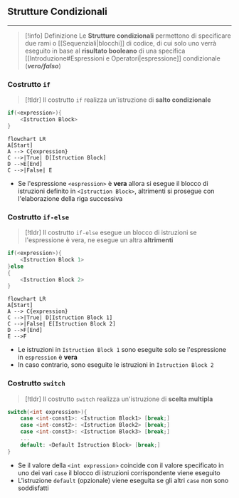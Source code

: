 ## Strutture Condizionali
---
>[!info] Definizione
>Le **Strutture condizionali** permettono di specificare due rami o [[Sequenziali|blocchi]] di codice, di cui solo uno verrà eseguito in base al **risultato booleano** di una specifica [[Introduzione#Espressioni e Operatori|espressione]] condizionale (***vero/falso***)

### Costrutto `if`
>[!tldr]
>Il costrutto `if` realizza un'istruzione di **salto condizionale**

```c
if(<expression>){
	<Istruction Block>
}
```

```mermaid
flowchart LR
A[Start]
A --> C{expression}
C -->|True| D[Istruction Block]
D -->E[End]
C -->|False| E
```
- Se l'espressione `<espression>` è **vera** allora si esegue il blocco di istruzioni definito in `<Istruction Block>`, altrimenti si prosegue con l'elaborazione della riga successiva

### Costrutto `if-else`
>[!tldr]
>Il costrutto `if-else` esegue un blocco di istruzioni se l'espressione è vera, ne esegue un altra **altrimenti**

```c
if(<expression>){
	<Istruction Block 1>
}else
{
	<Istruction Block 2>
}
```

```mermaid
flowchart LR
A[Start]
A --> C{expression}
C -->|True| D[Istruction Block 1]
C -->|False| E[Istruction Block 2]
D -->F[End]
E -->F
```
- Le istruzioni in `Istruction Block 1` sono eseguite solo se l'espressione in `espression` è **vera**
- In caso contrario, sono eseguite le istruzioni in `Istruction Block 2`

### Costrutto `switch`
>[!tldr]
>Il costrutto `switch` realizza un'istruzione di **scelta multipla**

```c
switch(<int expression>){
	case <int-const1>: <Istruction Block1> [break;]
	case <int-const2>: <Istruction Block2> [break;]
	case <int-const3>: <Istruction Block3> [break;]
	...
	default: <Default Istruction Block> [break;]
}
```

- Se il valore della `<int expression>` coincide con il valore specificato in uno dei vari `case` il blocco di istruzioni corrispondente viene eseguito
- L'istruzione `default` (opzionale) viene eseguita se gli altri `case` non sono soddisfatti